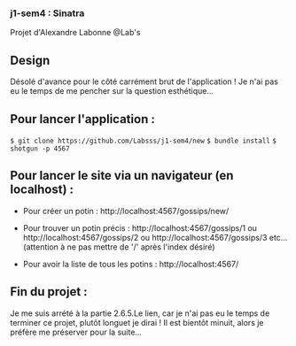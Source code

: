 ### j1-sem4 : Sinatra

Projet d'Alexandre Labonne @Lab's


## Design

Désolé d'avance pour le côté carrément brut de l'application ! Je n'ai pas eu le temps de me pencher sur la question esthétique...


## Pour lancer l'application :

```$ git clone https://github.com/Labsss/j1-sem4/new```
```$ bundle install```
```$ shotgun -p 4567```

## Pour lancer le site via un navigateur (en localhost) :


- Pour créer un potin : http://localhost:4567/gossips/new/

- Pour trouver un potin précis : http://localhost:4567/gossips/1 ou http://localhost:4567/gossips/2
ou http://localhost:4567/gossips/3 etc... (attention à ne pas mettre de '/' après l'index désiré)

- Pour avoir la liste de tous les potins : http://localhost:4567/


## Fin du projet :

Je me suis arrété à la partie 2.6.5.Le lien, car je n'ai pas eu le temps de terminer ce projet, plutôt longuet je dirai !
Il est bientôt minuit, alors je préfère me préserver pour la suite...
